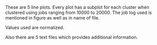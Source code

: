 These are 5 line plots. Every plot has a subplot for each cluster when clustered using jobs ranging from 10000 to 20000. The job log used is mentioned in figure as well as in name of file.

Values used are normalized.

Also there are 5 text files which provides additional information.
